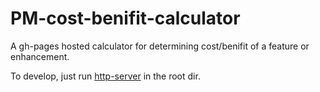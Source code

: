 # PM-cost-benifit-calculator
A gh-pages hosted calculator for determining cost/benifit of a feature or enhancement.

To develop, just run [http-server](https://www.npmjs.com/package/http-server) in the root dir.